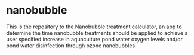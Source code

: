 # nanobubble
This is the repository to the Nanobubble treatment calculator, an app to determine the time nanobubble treatments should be applied to achieve a user specified increase in aquaculture pond water oxygen levels and/or pond water disinfection through ozone nanobubbles.


